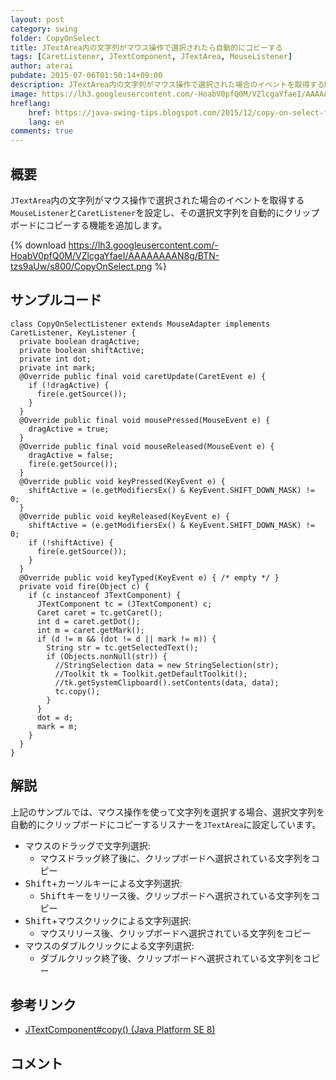 ```yaml
---
layout: post
category: swing
folder: CopyOnSelect
title: JTextArea内の文字列がマウス操作で選択されたら自動的にコピーする
tags: [CaretListener, JTextComponent, JTextArea, MouseListener]
author: aterai
pubdate: 2015-07-06T01:50:14+09:00
description: JTextArea内の文字列がマウス操作で選択された場合のイベントを取得するMouseListenerとCaretListenerを設定し、その選択文字列を自動的にクリップボードにコピーする機能を追加します。
image: https://lh3.googleusercontent.com/-HoabV0pfQ0M/VZlcgaYfaeI/AAAAAAAAN8g/BTN-tzs9aUw/s800/CopyOnSelect.png
hreflang:
    href: https://java-swing-tips.blogspot.com/2015/12/copy-on-select-for-jtextarea.html
    lang: en
comments: true
---
```

## 概要
`JTextArea`内の文字列がマウス操作で選択された場合のイベントを取得する`MouseListener`と`CaretListener`を設定し、その選択文字列を自動的にクリップボードにコピーする機能を追加します。

{% download https://lh3.googleusercontent.com/-HoabV0pfQ0M/VZlcgaYfaeI/AAAAAAAAN8g/BTN-tzs9aUw/s800/CopyOnSelect.png %}

## サンプルコード
<pre class="prettyprint"><code>class CopyOnSelectListener extends MouseAdapter implements CaretListener, KeyListener {
  private boolean dragActive;
  private boolean shiftActive;
  private int dot;
  private int mark;
  @Override public final void caretUpdate(CaretEvent e) {
    if (!dragActive) {
      fire(e.getSource());
    }
  }
  @Override public final void mousePressed(MouseEvent e) {
    dragActive = true;
  }
  @Override public final void mouseReleased(MouseEvent e) {
    dragActive = false;
    fire(e.getSource());
  }
  @Override public void keyPressed(KeyEvent e) {
    shiftActive = (e.getModifiersEx() &amp; KeyEvent.SHIFT_DOWN_MASK) != 0;
  }
  @Override public void keyReleased(KeyEvent e) {
    shiftActive = (e.getModifiersEx() &amp; KeyEvent.SHIFT_DOWN_MASK) != 0;
    if (!shiftActive) {
      fire(e.getSource());
    }
  }
  @Override public void keyTyped(KeyEvent e) { /* empty */ }
  private void fire(Object c) {
    if (c instanceof JTextComponent) {
      JTextComponent tc = (JTextComponent) c;
      Caret caret = tc.getCaret();
      int d = caret.getDot();
      int m = caret.getMark();
      if (d != m &amp;&amp; (dot != d || mark != m)) {
        String str = tc.getSelectedText();
        if (Objects.nonNull(str)) {
          //StringSelection data = new StringSelection(str);
          //Toolkit tk = Toolkit.getDefaultToolkit();
          //tk.getSystemClipboard().setContents(data, data);
          tc.copy();
        }
      }
      dot = d;
      mark = m;
    }
  }
}
</code></pre>

## 解説
上記のサンプルでは、マウス操作を使って文字列を選択する場合、選択文字列を自動的にクリップボードにコピーするリスナーを`JTextArea`に設定しています。

- マウスのドラッグで文字列選択:
    - マウスドラッグ終了後に、クリップボードへ選択されている文字列をコピー
- <kbd>Shift</kbd>+カーソルキーによる文字列選択:
    - <kbd>Shift</kbd>キーをリリース後、クリップボードへ選択されている文字列をコピー
- <kbd>Shift</kbd>+マウスクリックによる文字列選択:
    - マウスリリース後、クリップボードへ選択されている文字列をコピー
- マウスのダブルクリックによる文字列選択:
    - ダブルクリック終了後、クリップボードへ選択されている文字列をコピー

<!-- dummy comment line for breaking list -->

## 参考リンク
- [JTextComponent#copy() (Java Platform SE 8)](https://docs.oracle.com/javase/jp/8/docs/api/javax/swing/text/JTextComponent.html#copy--)

<!-- dummy comment line for breaking list -->

## コメント
